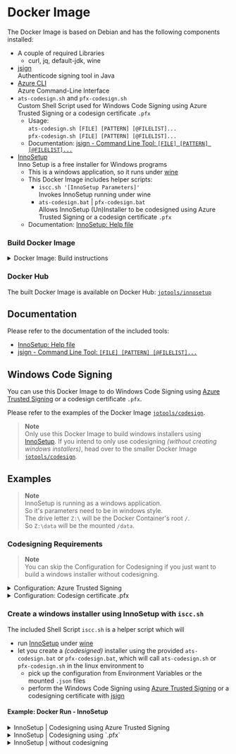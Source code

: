 # Docker Image

The Docker Image is based on Debian and has the following components installed:
- A couple of required Libraries
  - curl, jq, default-jdk, wine
- [jsign](https://github.com/ebourg/jsign)  
  Authenticode signing tool in Java
- [Azure CLI](https://learn.microsoft.com/en-us/cli/azure/)  
  Azure Command-Line Interface
- `ats-codesign.sh` and `pfx-codesign.sh`  
  Custom Shell Script used for Windows Code Signing using Azure Trusted Signing or a codesign certificate `.pfx`   
  - Usage:  
    `ats-codesign.sh [FILE] [PATTERN] [@FILELIST]...`  
    `pfx-codesign.sh [FILE] [PATTERN] [@FILELIST]...`  
  - Documentation: [jsign - Command Line Tool: `[FILE] [PATTERN] [@FILELIST]...`](https://ebourg.github.io/jsign/)
- [InnoSetup](https://jrsoftware.org/isinfo.php)  
  Inno Setup is a free installer for Windows programs
  - This is a windows application, so it runs under [wine](https://www.winehq.org)
  - This Docker Image includes helper scripts:
    - `iscc.sh '[InnoSetup Parameters]'`  
      Invokes InnoSetup running under wine
    - `ats-codesign.bat` | `pfx-codesign.bat`  
      Allows InnoSetup (Un)Installer to be codesigned using Azure Trusted Signing or a codesign certificate `.pfx`
  - Documentation: [InnoSetup: Help file](https://jrsoftware.org/ishelp/)

### Build Docker Image
<details>

<summary>Docker Image: Build instructions</summary>

To build it locally as `mycompany/innosetup` on the host machine where you intend to use it:

**Intel 64bit**
```
cd /path/to/folder/with/dockerfile
docker build --no-cache --platform=linux/amd64 -t mycompany/innosetup .
```

**ARM 64bit**
```
cd /path/to/folder/with/dockerfile
docker build --no-cache --platform=linux/arm64 -t mycompany/innosetup .
```

To create a multi arch Docker Image, push it to Docker Hub and tag it as 'latest':

```
cd /path/to/folder/with/dockerfile
docker build --no-cache --platform=linux/amd64 -t mycompany/innosetup:1.0.0-amd64 .
docker build --no-cache --platform=linux/arm64 -t mycompany/innosetup:1.0.0-arm64 .

docker push mycompany/innosetup:1.0.0-amd64
docker push mycompany/innosetup:1.0.0-arm64

docker manifest create mycompany/innosetup:1.0.0 --amend mycompany/innosetup:1.0.0-amd64 --amend mycompany/innosetup:1.0.0-arm64
docker manifest push mycompany/innosetup:1.0.0

docker buildx imagetools create -t mycompany/innosetup mycompany/innosetup:1.0.0
```

</details>

### Docker Hub

The built Docker Image is available on Docker Hub: [`jotools/innosetup`](https://hub.docker.com/r/jotools/innosetup)

## Documentation

Please refer to the documentation of the included tools:

- [InnoSetup: Help file](https://jrsoftware.org/ishelp/)
- [jsign - Command Line Tool: `[FILE] [PATTERN] [@FILELIST]...`](https://ebourg.github.io/jsign/)


## Windows Code Signing

You can use this Docker Image to do Windows Code Signing using [Azure Trusted Signing](https://azure.microsoft.com/en-us/products/trusted-signing) or a codesign certificate `.pfx`.

Please refer to the examples of the Docker Image [`jotools/codesign`](https://hub.docker.com/r/jotools/codesign).

> **Note**  
> Only use this Docker Image to build windows installers using [InnoSetup](https://jrsoftware.org/isinfo.php).
> If you intend to only use codesigning *(without creating windows installers)*, head over to the smaller Docker Image [`jotools/codesign`](https://hub.docker.com/r/jotools/codesign).  


## Examples

> **Note**  
> InnoSetup is running as a windows application.  
> So it's parameters need to be in windows style.  
> The drive letter `Z:\` will be the Docker Container's root `/`.  
> So `Z:\data` will be the mounted `/data`.


### Codesigning Requirements

> **Note**  
> You can skip the Configuration for Codesigning if you
> just want to build a windows installer without codesigning.

<details>

<summary>Configuration: Azure Trusted Signing</summary>

### Azure Trusted Signing

#### Configuration

Create the following two `.json` files on your host machine:

**`azure.json`**  
```
{
  "TenantId": "[Azure Tenant Id]",
  "ClientId": "[Azure Client Id]",
  "ClientSecret": "[Azure Client Secret]"
}
```

**`acs.json`**  
```
{
  "Endpoint": "https://weu.codesigning.azure.net",
  "CodeSigningAccountName": "[ACS Code Signing Account Name]",
  "CertificateProfileName": "[ACS Certificate Profile Name]"
}
```

And mount them into the following location when running the Docker Container:
- `/etc/ats-codesign/azure.json`
- `/etc/ats-codesign/acs.json`

Instead of mounting the two `.json` files, you can also provide the configuration via Environment Variables:
- `AZURE_TENANT_ID=[Azure Tenant Id]`
- `AZURE_CLIENT_ID=[Azure Client Id]`
- `AZURE_CLIENT_SECRET=[Azure Client Secret]`
- `ACS_ENDPOINT=https://weu.codesigning.azure.net`
- `ACS_ACCOUNT_NAME=[ACS Code Signing Account Name]`
- `ACS_CERTIFICATE_PROFILE_NAME=[ACS Certificate Profile Name]`

#### Timestamp Server

The Timestamp Server will be automatically chosen by jsign.  
To change it you can set the Environment Variables:
- `TIMESTAMP_SERVER=http://timestamp.domain.org`
- `TIMESTAMP_MODE=[RFC3161|Authenticode]`

</details>

<details>

<summary>Configuration: Codesign certificate .pfx</summary>

### Codesign certificate .pfx

#### Configuration

Create the following `.json` file on your host machine:

**`pfx.json`**  
```
{
  "Password": "xxx",
  "TimestampServer": "http://timestamp.digicert.com",
  "TimestampMode": "Authenticode"
}
```

Have your codesign certificate `certificate.pfx` located on your host machine.

Mount them into the following location when running the Docker Container:
- `/etc/pfx-codesign/pfx.json`
- `/etc/pfx-codesign/certificate.pfx` (Note: always required)

Instead of mounting the `.json` file, you can also provide the configuration via Environment Variable:
- `PFX_PASSWORD=[PFX Password]`
- `TIMESTAMP_SERVER=http://timestamp.domain.org`
- `TIMESTAMP_MODE=[RFC3161|Authenticode]`

</details>


### Create a windows installer using InnoSetup with `iscc.sh`

The included Shell Script `iscc.sh` is a helper script which will
- run [InnoSetup](https://jrsoftware.org/isinfo.php) under [wine](https://www.winehq.org)
- let you create a *(codesigned)* installer using the provided `ats-codesign.bat` or `pfx-codesign.bat`, which will call `ats-codesign.sh` or `pfx-codesign.sh` in the linux environment to
  - pick up the configuration from Environment Variables or the mounted `.json` files
  - perform the Windows Code Signing using [Azure Trusted Signing](https://azure.microsoft.com/en-us/products/trusted-signing) or a codesigning certificate with [jsign](https://github.com/ebourg/jsign)

#### Example: Docker Run - InnoSetup

<details>

<summary>InnoSetup | Codesigning using Azure Trusted Signing</summary>

The following example will
- run the Docker Image [`jotools/innosetup`](https://hub.docker.com/r/jotools/innosetup)
- use Azure Trusted Signing configuration from `.json` files stored on the host machine
- mount a folder on the host machine into `/data`  
  that should include
  - the application to be packaged in a windows installer
  - the InnoSetup script `my-installer.iss`
- use entry point `iscc.sh`
- run InnoSetup to create a codesigned windows installer

```
docker run \
    --rm \
    -v /local/path/to/acs.json:/etc/ats-codesign/acs.json \
    -v /local/path/to/azure.json:/etc/ats-codesign/azure.json \
    -v /local/path/to/build-folder:/data \
    -w /data \
    --entrypoint iscc.sh \
    jotools/innosetup \
    '"/SCodeSignScript=Z:/usr/local/bin/ats-codesign.bat \$f" /O"Z:/data" /Dsourcepath="Z:/data/My Windows Application" "Z:/data/my-installer.iss"'
```

The following example will
- use the locally stored Azure Trusted Signing configuration files `acs.json` and `azure.json`
- mount a folder on the host machine into `/data`
- run the Docker Container interactively *(removing it after)*
  - use entry point `sh`
  - you then can manually create a codesigned windows installer, e.g.:  
    `iscc.sh '"/SCodeSignATS=Z:/usr/local/bin/ats-codesign.bat \$f" /O"Z:/data" /Dsourcepath="Z:/data/My Windows Application" "Z:/data/my-installer.iss"'`

```
docker run \
    --rm \
    -it \
    --entrypoint sh \
    -v /local/path/to/acs.json:/etc/ats-codesign/acs.json \
    -v /local/path/to/azure.json:/etc/ats-codesign/azure.json \
    -v /local/path/to/build-folder:/data \
    jotools/innosetup
```
</details>

<details>

<summary>InnoSetup | Codesigning using `.pfx`</summary>

The following example will
- run the Docker Image [`jotools/innosetup`](https://hub.docker.com/r/jotools/innosetup)
- use a codesigning certificate `.pfx` and configuration `pfx.json` stored on the host machine
- mount a folder on the host machine into `/data`  
  that should include
  - the application to be packaged in a windows installer
  - the InnoSetup script `my-installer.iss`
- use entry point `iscc.sh`
- run InnoSetup to create a codesigned windows installer

```
docker run \
    --rm \
    -v /local/path/to/pfx.json:/etc/pfx-codesign/pfx.json \
    -v /local/path/to/my-certificate.pfx:/etc/pfx-codesign/certificate.pfx \
    -v /local/path/to/build-folder:/data \
    -w /data \
    --entrypoint iscc.sh \
    jotools/innosetup \
    '"/SCodeSignScript=Z:/usr/local/bin/pfx-codesign.bat \$f" /O"Z:/data" /Dsourcepath="Z:/data/My Windows Application" "Z:/data/my-installer.iss"'
```

The following example will
- use a codesigning certificate `.pfx` and configuration `pfx.json` stored on the host machine
- mount a folder on the host machine into `/data`
- run the Docker Container interactively *(removing it after)*
  - use entry point `sh`
  - you then can manually create a codesigned windows installer, e.g.:  
    `iscc.sh '"/SCodeSignScript=Z:/usr/local/bin/pfx-codesign.bat \$f" /O"Z:/data" /Dsourcepath="Z:/data/My Windows Application" "Z:/data/my-installer.iss"'`

```
docker run \
    --rm \
    -it \
    --entrypoint sh \
    -v /local/path/to/pfx.json:/etc/pfx-codesign/pfx.json \
    -v /local/path/to/my-certificate.pfx:/etc/pfx-codesign/certificate.pfx \
    -v /local/path/to/build-folder:/data \
    jotools/innosetup
```
</details>

<details>

<summary>InnoSetup | without codesigning</summary>

The following example will
- run the Docker Image [`jotools/innosetup`](https://hub.docker.com/r/jotools/innosetup)
- mount a folder on the host machine into `/data`  
  that should include
  - the application to be packaged in a windows installer
  - the InnoSetup script `my-installer.iss`
- use entry point `iscc.sh`
- run InnoSetup to create a windows installer

```
docker run \
    --rm \
    -v /local/path/to/build-folder:/data \
    -w /data \
    --entrypoint iscc.sh \
    jotools/innosetup \
    '/O"Z:/data" /Dsourcepath="Z:/data/My Windows Application" "Z:/data/my-installer.iss"'
```

The following example will
- mount a folder on the host machine into `/data`
- run the Docker Container interactively *(removing it after)*
  - use entry point `sh`
  - you then can manually create a windows installer, e.g.:  
    `iscc.sh '/O"Z:/data" /Dsourcepath="Z:/data/My Windows Application" "Z:/data/my-installer.iss"'`

```
docker run \
    --rm \
    -it \
    --entrypoint sh \
    -v /local/path/to/pfx.json:/etc/pfx-codesign/pfx.json \
    -v /local/path/to/my-certificate.pfx:/etc/pfx-codesign/certificate.pfx \
    -v /local/path/to/build-folder:/data \
    jotools/innosetup
```
</details>
